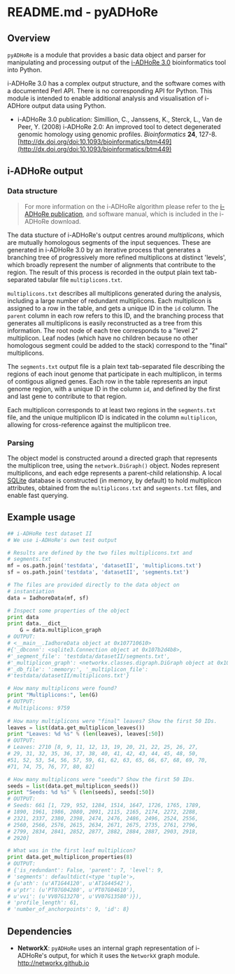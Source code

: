 # README.md - pyADHoRe

## Overview

`pyADHoRe` is a module that provides a basic data object and parser for manipulating and processing output of the [i-ADHoRe 3.0](http://bioinformatics.psb.ugent.be/software/details/i--ADHoRe) bioinformatics tool into Python.

i-ADHoRe 3.0 has a complex output structure, and the software comes with a documented Perl API. There is no corresponding API for Python. This module is intended to enable additional analysis and visualisation of i-ADHore output data using Python.

* <a name="publication">i-ADHoRe 3.0 publication</a>: Simillion, C., Janssens, K., Sterck, L., Van de Peer, Y. (2008) i-ADHoRe 2.0: An improved tool to detect degenerated genomic homology using genomic profiles. *Bioinformatics* **24**, 127-8. [http://dx.doi.org/doi:10.1093/bioinformatics/btm449](http://dx.doi.org/doi:10.1093/bioinformatics/btm449)

## i-ADHoRe output
### Data structure

>For more information on the i-ADHoRe algorithm please refer to the [i-ADHoRe publication](#publication), and software manual, which is included in the i-ADHoRe download.

The data stucture of i-ADHoRe's output centres around *multiplicons*, which are mutually homologous segments of the input sequences. These are generated in i-ADHoRe 3.0 by an iterative process that generates a branching tree of progressively more refined multiplicons at distinct 'levels', which broadly represent the number of alignments that contribute to the region. The result of this process is recorded in the output plain text tab-separated tabular file `multiplicons.txt`.

`multiplicons.txt` describes all multiplicons generated during the analysis, including a large number of redundant multiplicons. Each multiplicon is assigned to a row in the table, and gets a unique ID in the `id` column. The `parent` column in each row refers to this ID, and the branching process that generates all multiplicons is easily reconstructed as a tree from this information. The root node of each tree corresponds to a "level 2" multiplicon. Leaf nodes (which have no children because no other homologous segment could be added to the stack) correspond to the "final" multiplicons.

The `segments.txt` output file is a plain text tab-separated file describing the regions of each inout genome that participate in each multiplicon, in terms of contigous aligned genes. Each row in the table represents an input genome region, with a unique ID in the column `id`, and defined by the first and last gene to contribute to that region. 

Each multiplicon corresponds to at least two regions in the `segments.txt` file, and the unique multiplicon ID is indicated in the column `multiplicon`, allowing for cross-reference against the multiplicon tree.

### Parsing

The object model is constructed around a directed graph that represents the multiplicon tree, using the `network.DiGraph()` object. Nodes represent multiplicons, and each edge represents a parent-child relationship. A local [SQLite](http://www.sqlite.org/) database is constructed (in memory, by default) to hold multiplicon attributes, obtained from the `multiplicons.txt` and `segments.txt` files, and enable fast querying.

## Example usage

```python
## i-ADHoRe test dataset II
# We use i-ADHoRe's own test output

# Results are defined by the two files multiplicons.txt and 
# segments.txt
mf = os.path.join('testdata', 'datasetII', 'multiplicons.txt')
sf = os.path.join('testdata', 'datasetII', 'segments.txt')

# The files are provided directly to the data object on 
# instantiation
data = IadhoreData(mf, sf)

# Inspect some properties of the object
print data
print data.__dict__
    G = data.multiplicon_graph
# OUTPUT:
# <__main__.IadhoreData object at 0x107710610>
#{'_dbconn': <sqlite3.Connection object at 0x107b2d4b8>, 
#'_segment_file': 'testdata/datasetII/segments.txt', 
#'_multiplicon_graph': <networkx.classes.digraph.DiGraph object at 0x107b08b50>, 
#'_db_file': ':memory:', '_multiplicon_file': 
#'testdata/datasetII/multiplicons.txt'}

# How many multiplicons were found?    
print "Multiplicons:", len(G)
# OUTPUT:
# Multiplicons: 9759
    
# How many multiplicons were "final" leaves? Show the first 50 IDs.
leaves = list(data.get_multiplicon_leaves())
print "Leaves: %d %s" % (len(leaves), leaves[:50])
# OUTPUT:
# Leaves: 2710 [8, 9, 11, 12, 13, 19, 20, 21, 22, 25, 26, 27, 
# 29, 31, 32, 35, 36, 37, 38, 40, 41, 42, 43, 44, 45, 48, 50, 
#51, 52, 53, 54, 56, 57, 59, 61, 62, 63, 65, 66, 67, 68, 69, 70, 
#71, 74, 75, 76, 77, 80, 82]

# How many multiplicons were "seeds"? Show the first 50 IDs.
seeds = list(data.get_multiplicon_seeds())
print "Seeds: %d %s" % (len(seeds), seeds[:50])
# OUTPUT:
# Seeds: 661 [1, 729, 952, 1284, 1514, 1647, 1726, 1765, 1789, 
# 1890, 1961, 1986, 2080, 2091, 2115, 2165, 2174, 2272, 2288, 
# 2321, 2337, 2380, 2398, 2474, 2476, 2486, 2496, 2524, 2556, 
# 2560, 2566, 2576, 2615, 2634, 2671, 2675, 2735, 2761, 2796, 
# 2799, 2834, 2841, 2852, 2877, 2882, 2884, 2887, 2903, 2918, 
# 2920]

# What was in the first leaf multiplicon?
print data.get_multiplicon_properties(8)
# OUTPUT:
# {'is_redundant': False, 'parent': 7, 'level': 9, 
# 'segments': defaultdict(<type 'tuple'>, 
# {u'ath': (u'AT1G44120', u'AT1G44542'),
# u'ptr': (u'PT07G04280', u'PT07G04610'), 
# u'vvi': (u'VV07G13270', u'VV07G13580')}), 
# 'profile_length': 61,
# 'number_of_anchorpoints': 9, 'id': 8}


```

## Dependencies 

* **NetworkX**: `pyADHoRe` uses an internal graph representation of i-ADHoRe's output, for which it uses the `NetworkX` graph module. <http://networkx.github.io>
